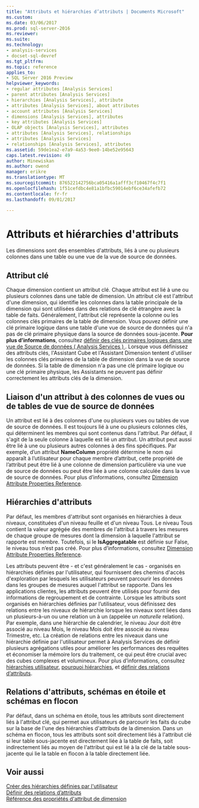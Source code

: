 ```yaml
---
title: "Attributs et hiérarchies d’attributs | Documents Microsoft"
ms.custom: 
ms.date: 03/06/2017
ms.prod: sql-server-2016
ms.reviewer: 
ms.suite: 
ms.technology:
- analysis-services
- docset-sql-devref
ms.tgt_pltfrm: 
ms.topic: reference
applies_to:
- SQL Server 2016 Preview
helpviewer_keywords:
- regular attributes [Analysis Services]
- parent attributes [Analysis Services]
- hierarchies [Analysis Services], attribute
- attributes [Analysis Services], about attributes
- account attributes [Analysis Services]
- dimensions [Analysis Services], attributes
- key attributes [Analysis Services]
- OLAP objects [Analysis Services], attributes
- attributes [Analysis Services], relationships
- attributes [Analysis Services]
- relationships [Analysis Services], attributes
ms.assetid: 59de1ea2-e7a9-4a53-9ee0-14be52e95643
caps.latest.revision: 49
author: Minewiskan
ms.author: owend
manager: erikre
ms.translationtype: MT
ms.sourcegitcommit: 876522142756bca05416a1afff3cf10467f4c7f1
ms.openlocfilehash: 1f51cefdbc4e81a1bfbc59014ebf6ce34afefb72
ms.contentlocale: fr-fr
ms.lasthandoff: 09/01/2017

---
```

# <a name="attributes-and-attribute-hierarchies"></a>Attributs et hiérarchies d'attributs
  Les dimensions sont des ensembles d'attributs, liés à une ou plusieurs colonnes dans une table ou une vue de la vue de source de données.  
  
## <a name="key-attribute"></a>Attribut clé  
 Chaque dimension contient un attribut clé. Chaque attribut est lié à une ou plusieurs colonnes dans une table de dimension. Un attribut clé est l'attribut d'une dimension, qui identifie les colonnes dans la table principale de la dimension qui sont utilisées dans des relations de clé étrangère avec la table de faits. Généralement, l'attribut clé représente la colonne ou les colonnes clés primaires de la table de dimension. Vous pouvez définir une clé primaire logique dans une table d'une vue de source de données qui n'a pas de clé primaire physique dans la source de données sous-jacente. **Pour plus d’informations**, consultez [définir des clés primaires logiques dans une vue de Source de données &#40; Analysis Services &#41; ](../../analysis-services/multidimensional-models/define-logical-primary-keys-in-a-data-source-view-analysis-services.md). Lorsque vous définissez des attributs clés, l'Assistant Cube et l'Assistant Dimension tentent d'utiliser les colonnes clés primaires de la table de dimension dans la vue de source de données. Si la table de dimension n'a pas une clé primaire logique ou une clé primaire physique, les Assistants ne peuvent pas définir correctement les attributs clés de la dimension.  
  
## <a name="binding-an-attribute-to-columns-in-data-source-view-tables-or-views"></a>Liaison d'un attribut à des colonnes de vues ou de tables de vue de source de données  
 Un attribut est lié à des colonnes d'une ou plusieurs vues ou tables de vue de source de données. Il est toujours lié à une ou plusieurs colonnes clés, qui déterminent les membres qui sont contenus dans l'attribut. Par défaut, il s'agit de la seule colonne à laquelle est lié un attribut. Un attribut peut aussi être lié à une ou plusieurs autres colonnes à des fins spécifiques. Par exemple, d’un attribut **NameColumn** propriété détermine le nom qui apparaît à l’utilisateur pour chaque membre d’attribut, cette propriété de l’attribut peut être lié à une colonne de dimension particulière via une vue de source de données ou peut être liée à une colonne calculée dans la vue de source de données. Pour plus d’informations, consultez [Dimension Attribute Properties Reference](../../analysis-services/multidimensional-models/dimension-attribute-properties-reference.md).  
  
## <a name="attribute-hierarchies"></a>Hiérarchies d'attributs  
 Par défaut, les membres d'attribut sont organisés en hiérarchies à deux niveaux, constituées d'un niveau feuille et d'un niveau Tous. Le niveau Tous contient la valeur agrégée des membres de l'attribut à travers les mesures de chaque groupe de mesures dont la dimension à laquelle l'attribut se rapporte est membre. Toutefois, si le **IsAggregatable** est définie sur False, le niveau tous n’est pas créé. Pour plus d’informations, consultez [Dimension Attribute Properties Reference](../../analysis-services/multidimensional-models/dimension-attribute-properties-reference.md).  
  
 Les attributs peuvent être - et c'est généralement le cas - organisés en hiérarchies définies par l'utilisateur, qui fournissent des chemins d'accès d'exploration par lesquels les utilisateurs peuvent parcourir les données dans les groupes de mesures auquel l'attribut se rapporte. Dans les applications clientes, les attributs peuvent être utilisés pour fournir des informations de regroupement et de contrainte. Lorsque les attributs sont organisés en hiérarchies définies par l’utilisateur, vous définissez des relations entre les niveaux de hiérarchie lorsque les niveaux sont liées dans un plusieurs-à-un ou une relation un à un (appelée un *naturelle* relation). Par exemple, dans une hiérarchie de calendrier, le niveau Jour doit être associé au niveau Mois, le niveau Mois doit être associé au niveau Trimestre, etc. La création de relations entre les niveaux dans une hiérarchie définie par l'utilisateur permet à Analysis Services de définir plusieurs agrégations utiles pour améliorer les performances des requêtes et économiser la mémoire lors du traitement, ce qui peut être crucial avec des cubes complexes et volumineux. Pour plus d’informations, consultez [hiérarchies utilisateur](../../analysis-services/multidimensional-models-olap-logical-dimension-objects/user-hierarchies.md), [pourquoi hiérarchies](../../analysis-services/multidimensional-models/user-defined-hierarchies-create.md), et [définir des relations d’attributs](../../analysis-services/multidimensional-models/attribute-relationships-define.md).  
  
## <a name="attribute-relationships-star-schemas-and-snowflake-schemas"></a>Relations d'attributs, schémas en étoile et schémas en flocon  
 Par défaut, dans un schéma en étoile, tous les attributs sont directement liés à l'attribut clé, qui permet aux utilisateurs de parcourir les faits du cube sur la base de l'une des hiérarchies d'attributs de la dimension. Dans un schéma en flocon, tous les attributs sont soit directement liés à l'attribut clé si leur table sous-jacente est directement liée à la table de faits, soit indirectement liés au moyen de l'attribut qui est lié à la clé de la table sous-jacente qui lie la table en flocon à la table directement liée.  
  
## <a name="see-also"></a>Voir aussi  
 [Créer des hiérarchies définies par l'utilisateur](../../analysis-services/multidimensional-models/user-defined-hierarchies-create.md)   
 [Définir des relations d’attributs](../../analysis-services/multidimensional-models/attribute-relationships-define.md)   
 [Référence des propriétés d'attribut de dimension](../../analysis-services/multidimensional-models/dimension-attribute-properties-reference.md)  
  
  
